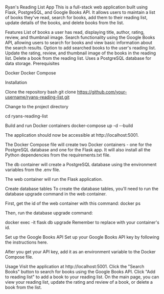 Ryan's Reading List App
This is a full-stack web application built using Flask, PostgreSQL, and Google Books API. It allows users to maintain a list of books they've read, search for books, add them to their reading list, update details of the books, and delete books from the list.

Features
List of books a user has read, displaying title, author, rating, review, and thumbnail image.
Search functionality using the Google Books API, allowing users to search for books and view basic information about the search results.
Option to add searched books to the user's reading list.
Update the rating, review, and thumbnail image of the books in the reading list.
Delete a book from the reading list.
Uses a PostgreSQL database for data storage.
Prerequisites

Docker
Docker Compose

Installation

Clone the repository
bash
git clone https://github.com/your-username/ryans-reading-list.git

Change to the project directory

cd ryans-reading-list

Build and run Docker containers
docker-compose up -d --build

The application should now be accessible at http://localhost:5001.

The Docker Compose file will create two Docker containers - one for the PostgreSQL database and one for the Flask app. It will also install all the Python dependencies from the requirements.txt file.

The db container will create a PostgreSQL database using the environment variables from the .env file.

The web container will run the Flask application.

Create database tables
To create the database tables, you'll need to run the database upgrade command in the web container.

First, get the id of the web container with this command:
docker ps

Then, run the database upgrade command:

docker exec -it <container-id> flask db upgrade
Remember to replace <container-id> with your container's id.

Set up the Google Books API
Set up your Google Books API key by following the instructions here.

After you get your API key, add it as an environment variable to the Docker Compose file.

Usage
Visit the application at http://localhost:5001.
Click the "Search Books" button to search for books using the Google Books API.
Click "Add to reading list" to add a book to your reading list.
On the main page, you can view your reading list, update the rating and review of a book, or delete a book from the list.
